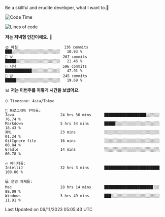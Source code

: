 Be a skillful and erudite developer, what I want to.👶

<!--START_SECTION:waka-->
![Code Time](http://img.shields.io/badge/Code%20Time-86%20hrs%2037%20mins-blue)

![Lines of code](https://img.shields.io/badge/%EC%A0%80%EB%8A%94%20%EC%97%AC%ED%83%9C%EA%B9%8C%EC%A7%80%20-726.7%20thousand%20%EC%A4%84%EC%9D%98%20%EC%BD%94%EB%93%9C%EB%A5%BC%20%EC%9E%91%EC%84%B1%ED%96%88%EC%96%B4%EC%9A%94.-blue)

**저는 저녁형 인간이에요. 🦉** 

```text
🌞 아침                     136 commits         ███░░░░░░░░░░░░░░░░░░░░░░   10.93 % 
🌆 낮　                     267 commits         █████░░░░░░░░░░░░░░░░░░░░   21.46 % 
🌃 저녁                     596 commits         ████████████░░░░░░░░░░░░░   47.91 % 
🌙 밤　                     245 commits         █████░░░░░░░░░░░░░░░░░░░░   19.69 % 
```


📊 **저는 이번주를 이렇게 시간을 보냈어요.** 

```text
🕑︎ Timezone: Asia/Tokyo

💬 프로그래밍 언어들: 
Java                     24 hrs 36 mins      ███████████████████░░░░░░   76.74 % 
Markdown                 5 hrs 54 mins       █████░░░░░░░░░░░░░░░░░░░░   18.43 % 
XML                      23 mins             ░░░░░░░░░░░░░░░░░░░░░░░░░   01.24 % 
GitIgnore file           16 mins             ░░░░░░░░░░░░░░░░░░░░░░░░░   00.84 % 
Gradle                   14 mins             ░░░░░░░░░░░░░░░░░░░░░░░░░   00.78 % 

🔥 에디터들: 
IntelliJ                 32 hrs 3 mins       █████████████████████████   100.00 % 

💻 운영 체제들: 
Mac                      28 hrs 14 mins      ██████████████████████░░░   88.09 % 
Windows                  3 hrs 49 mins       ███░░░░░░░░░░░░░░░░░░░░░░   11.91 % 
```


 Last Updated on 06/11/2023 05:05:43 UTC
<!--END_SECTION:waka-->
